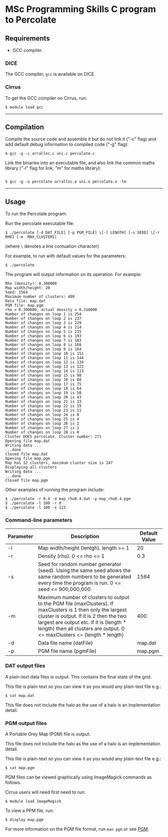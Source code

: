 # MSc Programming Skills C program to Percolate

## Requirements

* GCC compiler.

### DICE

The GCC compiler, `gcc` is available on DICE.

### Cirrus

To get the GCC compiler on Cirrus, run:

```console
$ module load gcc
```

---

## Compilation

Compile the source code and assemble it but do not link it ("-c" flag) and add default debug information to compiled code ("-g" flag):

```console
$ gcc -g -c arralloc.c uni.c percolate.c
```

Link the binaries into an executable file, and also link the common maths library ("-l" flag for link, "m" for maths library):

```console

$ gcc -g -o percolate arralloc.o uni.o percolate.o -lm
```

---

## Usage

To run the Percolate program:


Run the percolate executable file:

```console
$ ./percolate [-d DAT_FILE] [-p PGM_FILE] \[-l LENGTH] [-s SEED] \[-r RHO] [-m  MAX_CLUSTERS]
```

(where `\` denotes a line contuation character)

For example, to run with default values for the parameters:

```console
$ ./percolate
```

The program will output information on its operation. For example:

```
Rho (density): 0.300000
Map width/height: 20
Seed: 1564
Maximum number of clusters: 400
Data file: map.dat
PGM file: map.pgm
rho = 0.300000, actual density = 0.310000
Number of changes on loop 1 is 254
Number of changes on loop 2 is 237
Number of changes on loop 3 is 229
Number of changes on loop 4 is 214
Number of changes on loop 5 is 215
Number of changes on loop 6 is 193
Number of changes on loop 7 is 183
Number of changes on loop 8 is 168
Number of changes on loop 9 is 164
Number of changes on loop 10 is 151
Number of changes on loop 11 is 144
Number of changes on loop 12 is 134
Number of changes on loop 13 is 123
Number of changes on loop 14 is 113
Number of changes on loop 15 is 98
Number of changes on loop 16 is 88
Number of changes on loop 17 is 75
Number of changes on loop 18 is 64
Number of changes on loop 19 is 50
Number of changes on loop 20 is 43
Number of changes on loop 21 is 33
Number of changes on loop 22 is 19
Number of changes on loop 23 is 11
Number of changes on loop 24 is 8
Number of changes on loop 25 is 4
Number of changes on loop 26 is 2
Number of changes on loop 27 is 1
Number of changes on loop 28 is 0
Cluster DOES percolate. Cluster number: 271
Opening file map.dat
Writing data ...
...done
Closed file map.dat
Opening file map.pgm
Map has 12 clusters, maximum cluster size is 247
Displaying all clusters
Writing data ...
...done
Closed file map.pgm
```

Other examples of running the program include:

```console
$ ./percolate -r 0.4 -d map_rho0.4.dat -p map_rho0.4.pgm
$ ./percolate -l 100 -r 0
$ ./percolate -l 100 -s 123
```

### Command-line parameters

| Parameter | Description | Default Value |
| --------- |------------ | ------------- |
| -l | Map width/height (lentgh). length >= 1 | 20 |
| -r | Density (rho). 0 <= rho <= 1 | 0.3 |
| -s | Seed for random number generator (seed). Using the same seed allows the same random numbers to be generated every time the program is run. 0 <= seed <= 900,000,000 | 1564 |
| -m | Maximum number of clusters to output to the PGM file (maxClusters). If maxClusters is 1 then only the largest cluster is output. If it is 2 then the two largest are output etc. If it is (length * length) then all clusters are output. 0 <= maxClusters <= (length * length) | 400 |
| -d | Data file name (datFile) | map.dat |
| -p | PGM file name (pgmFile) | map.pgm |

### DAT output files

A plain-text data files is output. This contains the final state of the grid.

This file is plain-text so you can view it as you would any plain-text file e.g.:

```console
$ cat map.dat
```

This file does not include the halo as the use of a halo is an implementation detail.

### PGM output files

A Portable Grey Map (PGM) file is output.

This file does not include the halo as the use of a halo is an implementation detail.

This file is plain-text so you can view it as you would any plain-text file e.g.:

```console
$ cat map.pgm
```

PGM files can be viewed graphically using ImageMagick commands as follows.

Cirrus users will need first need to run:

```console
$ module load ImageMagick
```

To view a PPM file, run:

```console
$ display map.pgm
```

For more information on the PGM file format, run `man pgm` or see [PGM](http://netpbm.sourceforge.net/doc/pgm.html).
